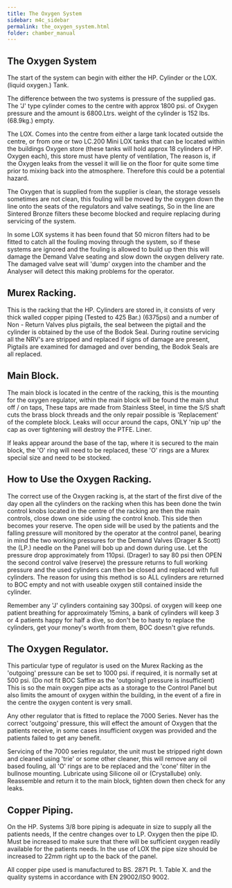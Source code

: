 ```yaml
---
title: The Oxygen System
sidebar: m4c_sidebar
permalink: the_oxygen_system.html
folder: chamber_manual
---
```

## The Oxygen System

The start of the system can begin with either the HP. Cylinder or the LOX. (liquid oxygen.) Tank.

The difference between the two systems is pressure of the supplied gas. The 'J' type cylinder comes to the centre with approx 1800 psi. of Oxygen pressure and the amount is 6800.Ltrs. weight of the cylinder is 152 lbs.(68.9kg.) empty.

The LOX. Comes into the centre from either a large tank located outside the centre, or from one or two LC.200 Mini LOX tanks that can be located within the buildings Oxygen store (these tanks will hold approx 18 cylinders of HP. Oxygen each), this store must have plenty of ventilation, The reason is, if the Oxygen leaks from the vessel it will lie on the floor for quite some time prior to mixing back into the atmosphere. Therefore this could be a potential hazard.

The Oxygen that is supplied from the supplier is clean, the storage vessels sometimes are not clean, this fouling will be moved by the oxygen down the line onto the seats of the regulators and valve seatings, So in the line are Sintered Bronze filters these become blocked and require replacing during servicing of the system.

In some LOX systems it has been found that 50 micron filters had to be fitted to catch all the fouling moving through the system, so if these systems are ignored and the fouling is allowed to build up then this will damage the Demand Valve seating and slow down the oxygen delivery rate. The damaged valve seat will 'dump' oxygen into the chamber and the Analyser will detect this making problems for the operator.

## Murex Racking.

This is the racking that the HP. Cylinders are stored in, it consists of very thick walled copper piping (Tested to 425 Bar.) (6375psi) and a number of Non - Return Valves plus pigtails, the seal between the pigtail and the cylinder is obtained by the use of the Bodok Seal. During routine servicing all the NRV's are stripped and replaced if signs of damage are present, Pigtails are examined for damaged and over bending, the Bodok Seals are all replaced.

## Main Block.

The main block is located in the centre of the racking, this is the mounting for the oxygen regulator, within the main block will be found the main shut off / on taps, These taps are made from Stainless Steel, in time the S/S shaft cuts the brass block threads and the only repair possible is 'Replacement' of the complete block. Leaks will occur around the caps, ONLY 'nip up' the cap as over tightening will destroy the PTFE. Liner. 

If leaks appear around the base of the tap, where it is secured to the main block, the 'O' ring will need to be replaced, these 'O' rings are a Murex special size and need to be stocked.

## How to Use the Oxygen Racking.

The correct use of the Oxygen racking is, at the start of the first dive of the day open all the cylinders on the racking when this has been done the twin control knobs located in the centre of the racking are then the main controls, close down one side using the control knob. This side then becomes your reserve. The open side will be used by the patients and the falling pressure will monitored by the operator at the control panel, bearing in mind the two working pressures for the Demand Valves (Drager & Scott) the (LP.) needle on the Panel will bob up and down during use. Let the pressure drop approximately from 110psi. (Drager) to say 80 psi then OPEN the second control valve (reserve) the pressure returns to full working pressure and the used cylinders can then be closed and replaced with full cylinders. The reason for using this method is so ALL cylinders are returned to BOC empty and not with useable oxygen still contained inside the cylinder.

Remember any 'J' cylinders containing say 300psi. of oxygen will keep one patient breathing for approximately 15mins, a bank of cylinders will keep 3 or 4 patients happy for half a dive, so don't be to hasty to replace the cylinders, get your money's worth from them, BOC doesn't give refunds.

## The Oxygen Regulator.

This particular type of regulator is used on the Murex Racking as the 'outgoing' pressure can be set to 1000 psi. if required, it is normally set at 500 psi. (Do not fit BOC Saffire as the 'outgoing1 pressure is insufficient) This is so the main oxygen pipe acts as a storage to the Control Panel but also limits the amount of oxygen within the building, in the event of a fire in the centre the oxygen content is very small.

Any other regulator that is fitted to replace the 7000 Series. Never has the correct 'outgoing' pressure, this will effect the amount of Oxygen that the patients receive, in some cases insufficient oxygen was provided and the patients failed to get any benefit.

Servicing of the 7000 series regulator, the unit must be stripped right down and cleaned using 'trie' or some other cleaner, this will remove any oil based fouling, all 'O' rings are to be replaced and the 'cone' filter in the bullnose mounting. Lubricate using Silicone oil or (Crystallube) only. Reassemble and return it to the main block, tighten down then check for any leaks. 

## Copper Piping.

On the HP. Systems 3/8 bore piping is adequate in size to supply all the patients needs, If the centre changes over to LP. Oxygen then the pipe ID. Must be increased to make sure that there will be sufficient oxygen readily available for the patients needs. In the use of LOX the pipe size should be increased to 22mm right up to the back of the panel.

All copper pipe used is manufactured to BS. 2871 Pt. 1. Table X. and the quality systems in accordance with EN 29002/ISO 9002.
